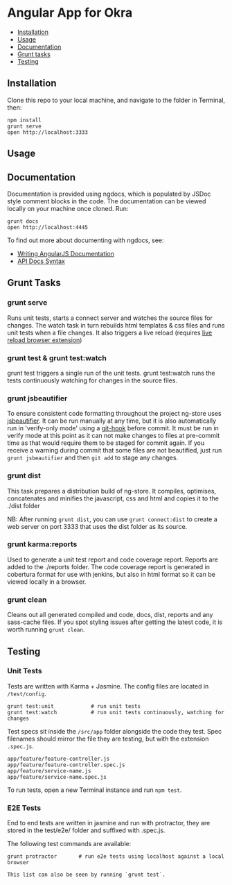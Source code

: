 # Angular App for Okra


* [Installation](#installation)
* [Usage](#usage)
* [Documentation](#documentation)
* [Grunt tasks](#grunt-tasks)
* [Testing](#testing)


## Installation

Clone this repo to your local machine, and navigate to the folder in Terminal, then:

```
npm install
grunt serve
open http://localhost:3333
```

## Usage




## Documentation

Documentation is provided using ngdocs, which is populated by JSDoc style comment blocks in the code.
The documentation can be viewed locally on your machine once cloned. Run:

```
grunt docs
open http://localhost:4445
```

To find out more about documenting with ngdocs, see:

* [Writing AngularJS Documentation](https://github.com/angular/angular.js/wiki/Writing-AngularJS-Documentation)
* [API Docs Syntax](https://github.com/idanush/ngdocs/wiki/API-Docs-Syntax)


## Grunt Tasks

### grunt serve

Runs unit tests, starts a connect server and watches the source files for changes. The watch task in turn rebuilds html templates & css files and runs unit tests when a file changes. It also triggers a live reload (requires [live reload browser extension](https://chrome.google.com/webstore/detail/livereload/jnihajbhpnppcggbcgedagnkighmdlei?hl=en))

### grunt test & grunt test:watch

grunt test triggers a single run of the unit tests. grunt test:watch runs the tests continuously watching for changes in the source files.

### grunt jsbeautifier

To ensure consistent code formatting throughout the project ng-store uses [jsbeautifier](https://www.npmjs.org/package/grunt-jsbeautifier). It can be run manually at any time, but it is also automatically run in 'verify-only mode' using a [git-hook](http://git-scm.com/book/en/Customizing-Git-Git-Hooks) before commit. It must be run in verify mode at this point as it can not make changes to files at pre-commit time as that would require them to be staged for commit again.
If you receive a warning during commit that some files are not beautified, just run `grunt jsbeautifier` and then `git add` to stage any changes.

### grunt dist

This task prepares a distribution build of ng-store. It compiles, optimises, concatenates and minifies the javascript, css and html and copies it to the ./dist folder

NB: After running `grunt dist`, you can use `grunt connect:dist` to create a web server on port 3333 that uses the dist folder as its source.

### grunt karma:reports

Used to generate a unit test report and code coverage report. Reports are added to the ./reports folder. The code coverage report is generated in cobertura format for use with jenkins, but also in html format so it can be viewed locally in a browser.

### grunt clean

Cleans out all generated compiled and code, docs, dist, reports and any sass-cache files. If you spot styling issues after getting the latest code, it is worth running `grunt clean`.

## Testing

### Unit Tests

Tests are written with Karma + Jasmine. The config files are located in `/test/config`.

```
grunt test:unit            # run unit tests
grunt test:watch           # run unit tests continuously, watching for changes
```

Test specs sit inside the `/src/app` folder alongside the code they test.
Spec filenames should mirror the file they are testing, but with the extension `.spec.js`.

```
app/feature/feature-controller.js
app/feature/feature-controller.spec.js
app/feature/service-name.js
app/feature/service-name.spec.js
```

To run tests, open a new Terminal instance and run `npm test`.

### E2E Tests

End to end tests are written in jasmine and run with protractor, they are stored in the test/e2e/ folder and suffixed
 with .spec.js.


The following test commands are available:

```
grunt protractor       # run e2e tests using localhost against a local browser

This list can also be seen by running `grunt test`.

